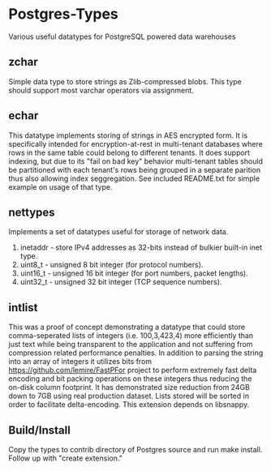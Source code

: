 # Postgres-Types
Various useful datatypes for PostgreSQL powered data warehouses

## zchar

Simple data type to store strings as Zlib-compressed blobs. This type should support most varchar operators via assignment. 

## echar

This datatype implements storing of strings in AES encrypted form. It is specifically intended for encryption-at-rest in multi-tenant databases where rows in the same table could belong to different tenants. It does support indexing, but due to its "fail on bad key" behavior multi-tenant tables should be partitioned with each tenant's rows being grouped in a separate parition thus also allowing index seggregation. See included README.txt for simple example on usage of that type.

## nettypes

Implements a set of datatypes useful for storage of network data.

1. inetaddr - store IPv4 addresses as 32-bits instead of bulkier built-in inet type.
2. uint8_t - unsigned 8 bit integer (for protocol numbers).
3. uint16_t - unsigned 16 bit integer (for port numbers, packet lengths).
4. uint32_t - unsigned 32 bit integer (TCP sequence numbers).

## intlist

This was a proof of concept demonstrating a datatype that could store comma-seperated lists of integers (i.e. 100,3,423,4) more
efficiently than just text while being transparent to the application and not suffering from compression related performance penalties. In addition to parsing the string into an array of integers it utilizes bits from https://github.com/lemire/FastPFor project to perform extremely fast delta encoding and bit packing operations on these integers thus reducing the on-disk column footprint. It has demonstrated size reduction from 24GB down to 7GB using real production dataset. Lists stored will be sorted in order to facilitate delta-encoding. This extension depends on libsnappy.

## Build/Install

Copy the types to contrib directory of Postgres source and run make install. Follow up with "create extension."
